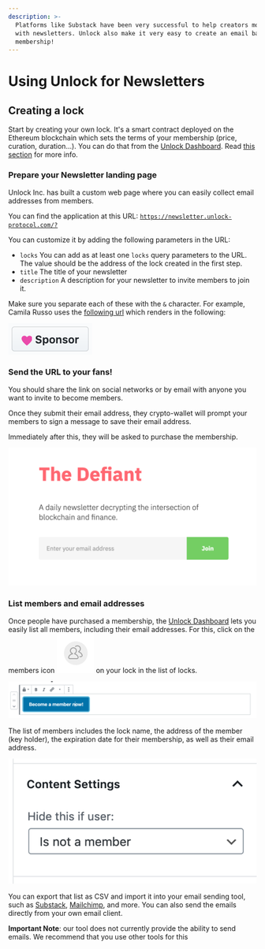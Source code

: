 ```yaml
---
description: >-
  Platforms like Substack have been very successful to help creators monetize
  with newsletters. Unlock also make it very easy to create an email based
  membership!
---
```


# Using Unlock for Newsletters

## Creating a lock

Start by creating your own lock. It's a smart contract deployed on the Ethereum blockchain which sets the terms of your membership \(price, curation, duration...\). You can do that from the [Unlock Dashboard](https://app.unlock-protocol.com/dashboard). Read [this section](https://docs.unlock-protocol.com/#create-a-lock) for more info.

### Prepare your Newsletter landing page

Unlock Inc. has built a custom web page where you can easily collect email addresses from members. 

You can find the application at this URL: [`https://newsletter.unlock-protocol.com/?`](https://newsletter.unlock-protocol.com/)

You can customize it by adding the following parameters in the URL:

* `locks` You can add as at least one `locks` query parameters to the URL. The value should be the address of the lock created in the first step.
* `title` The title of your newsletter
* `description` A description for your newsletter to  invite members to join it.

Make sure you separate each of these with the `&` character. For example, Camila Russo uses the [following url](https://newsletter.unlock-protocol.com/?title=The%20Defiant&description=A%20daily%20newsletter%20decrypting%20the%20intersection%20of%20blockchain%20and%20finance.&locks=0x43154Efc9cb33c80833C0dEc1E15bb9CfC1275e5&locks=0xFA7001A0310B5E69B7b95B72aeBaA66C72E084bf) which renders in the following:

![Example of landing page for a Newsletter \(title and description are set from the URL query parameters\)](../.gitbook/assets/image%20%2813%29.png)

### Send the URL to your fans!

You should share the link on social networks or by email with anyone you want to invite to become members.

Once they submit their email address, they crypto-wallet will prompt your members to sign a message to save their email address.

Immediately after this, they will be asked to purchase the membership.

![The checkout interface to purchase a membership and join your newsletter \(the price and name are based on your own lock...\)](../.gitbook/assets/image%20%2811%29.png)

### List members and email addresses

Once people have purchased a membership, the [Unlock Dashboard](https://app.unlock-protocol.com/dashboard/) lets you easily list all members, including their email addresses. For this, click on the members icon ![](../.gitbook/assets/members%20%281%29.png) on your lock in the list of locks.

![A lock in the Unlock Dashboard](../.gitbook/assets/image%20%285%29.png)

The list of members includes the lock name, the address of the member \(key holder\), the expiration date for their membership, as well as their email address.

![The members list](../.gitbook/assets/image.png)

You can export that list as CSV and import it into your email sending tool, such as [Substack](https://substack.com/), [Mailchimp](https://mailchimp.com/), and more. You can also send the emails directly from your own email client.

**Important Note**: our tool does not currently provide the ability to send emails. We recommend that you use other tools for this

>

